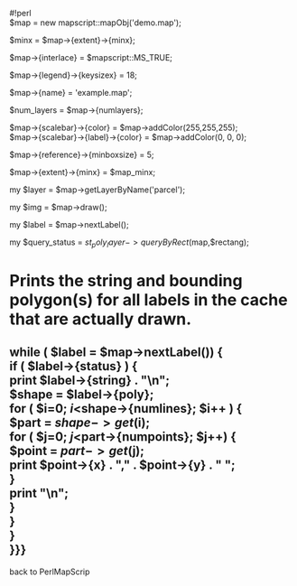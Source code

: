 #!perl                                                                                          
$map = new mapscript::mapObj('demo.map');                                                       
                                                                                                
$minx = $map->{extent}->{minx};                                                                 
                                                                                                
$map->{interlace} = $mapscript::MS_TRUE;                                                        
                                                                                                
$map->{legend}->{keysizex} = 18;                                                                
                                                                                                
$map->{name} = 'example.map';                                                                   
                                                                                                
$num_layers = $map->{numlayers};                                                                
                                                                                                
$map->{scalebar}->{color} = $map->addColor(255,255,255);                                        
$map->{scalebar}->{label}->{color} = $map->addColor(0, 0, 0);                                   
                                                                                                
$map->{reference}->{minboxsize} = 5;                                                            
                                                                                                
$map->{extent}->{minx} = $map_minx;                                                             
                                                                                                
my $layer = $map->getLayerByName('parcel');                                                     
                                                                                                
my $img = $map->draw();                                                                         
                                                                                                
my $label = $map->nextLabel();                                                                  
                                                                                                
my $query_status = $st_poly_layer->queryByRect($map,$rectang);                                  
                                                                                                
# Prints the string and bounding polygon(s) for all labels in the cache that are actually drawn.
while ( $label = $map->nextLabel()) {                                                           
  if ( $label->{status} ) {                                                                     
    print $label->{string} . "\n";                                                              
    $shape = $label->{poly};                                                                    
    for ( $i=0; $i<$shape->{numlines}; $i++ ) {                                                 
      $part = $shape->get($i);                                                                  
      for ( $j=0; $j<$part->{numpoints}; $j++) {                                                
        $point = $part->get($j);                                                                
        print $point->{x} . "," . $point->{y} . " ";                                            
      }                                                                                         
      print "\n";                                                                               
    }                                                                                           
  }                                                                                             
}                                                                                               
}}}                                                                                             
----                                                                                            
back to PerlMapScrip
